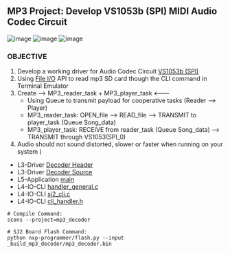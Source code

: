 ## MP3 Project: Develop VS1053b (SPI) MIDI Audio Codec Circuit

![image](https://user-images.githubusercontent.com/38081550/97953088-5e363000-1d54-11eb-8272-0d227433ceaf.png)
![image](https://user-images.githubusercontent.com/38081550/97952012-e9152b80-1d50-11eb-9854-d748d2d60bc8.png)
![image](https://user-images.githubusercontent.com/38081550/97953356-106df780-1d55-11eb-9d8f-08fd07f97da2.png)

### OBJECTIVE

1. Develop a working driver for Audio Codec Circuit [VS1053b (SPI)](https://cdn-shop.adafruit.com/datasheets/vs1053.pdf)
2. Using [File I/O](http://elm-chan.org/fsw/ff/00index_e.html) API to read mp3 SD card though the CLI command in Terminal Emulator
3. Create --> MP3_reader_task + MP3_player_task <---
   - Using Queue to transmit payload for cooperative tasks (Reader --> Player)
   - MP3_reader_task: OPEN_file --> READ_file --> TRANSMIT to player_task (Queue Song_data)
   - MP3_player_task: RECEIVE from reader_task (Queue Song_data) --> TRANSMIT through VS1053(SPI_0)
4. Audio should not sound distorted, slower or faster when running on your system )

- L3-Driver [Decoder Header](https://github.com/Hoangle95/Real-Time-Embedded-System-NXP/blob/main/sjtwo-c-master/projects/Decoder/l3_drivers/decoder_mp3.h)
- L3-Driver [Decoder Source](https://github.com/Hoangle95/Real-Time-Embedded-System-NXP/blob/main/sjtwo-c-master/projects/Decoder/l3_drivers/sources/decoder_mp3.c)
- L5-Application [main](https://github.com/Hoangle95/Real-Time-Embedded-System-NXP/blob/main/sjtwo-c-master/projects/Decoder/l5_application/main.c)
- L4-IO-CLI [handler_general.c](https://github.com/Hoangle95/Real-Time-Embedded-System-NXP/blob/main/sjtwo-c-master/projects/Decoder/l4_io/cli/handlers/handlers_general.c)
- L4-IO-CLI [sj2_cli.c](https://github.com/Hoangle95/Real-Time-Embedded-System-NXP/blob/main/sjtwo-c-master/projects/Decoder/l4_io/cli/sj2_cli.c)
- L4-IO-CLI [cli_handler.h](https://github.com/Hoangle95/Real-Time-Embedded-System-NXP/blob/main/sjtwo-c-master/projects/Decoder/l4_io/cli/cli_handlers.h)

```
# Compile Command:
scons --project=mp3_decoder

# SJ2 Board Flash Command:
python nxp-programmer/flash.py --input _build_mp3_decoder/mp3_decoder.bin
```

